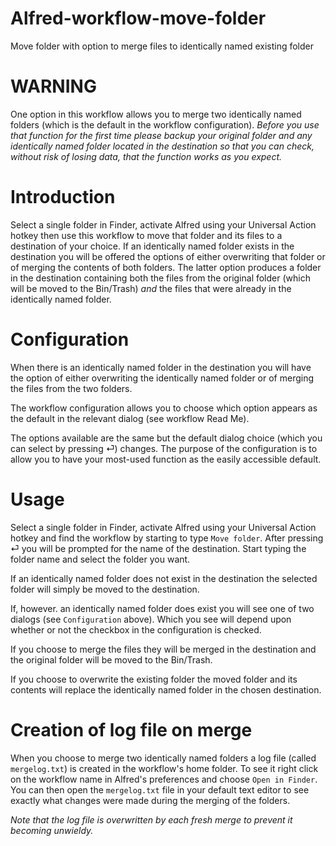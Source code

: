 # Alfred-workflow-move-folder
Move folder with option to merge files to identically named existing folder

# WARNING

One option in this workflow allows you to merge two identically named folders (which is the default in the workflow configuration).  *Before you use that function for the first time please backup your original folder and any identically named folder located in the destination so that you can check, without risk of losing data, that the function works as you expect.*

# Introduction

Select a single folder in Finder, activate Alfred using your Universal Action hotkey then use this workflow to move that folder and its files to a destination of your choice. If an identically named folder exists in the destination you will be offered the options of either overwriting that folder or of merging the contents of both folders. The latter option produces a folder in the destination containing both the files from the original folder (which will be moved to the Bin/Trash) *and* the files that were already in the identically named folder.

# Configuration

When there is an identically named folder in the destination you will have the option of either overwriting the identically named folder or of merging the files from the two folders.

The workflow configuration allows you to choose which option appears as the default in the relevant dialog (see workflow Read Me).

The options available are the same but the default dialog choice (which you can select by pressing ⏎) changes. The purpose of the configuration is to allow you to have your most-used function as the easily accessible default.

# Usage

Select a single folder in Finder, activate Alfred using your Universal Action hotkey and find the workflow by starting to type `Move folder`. After pressing ⏎ you will be prompted for the name of the destination. Start typing the folder name and select the folder you want.

If an identically named folder does not exist in the destination the selected folder will simply be moved to the destination.

If, however. an identically named folder does exist you will see one of two dialogs (see `Configuration` above). Which you see will depend upon whether or not the checkbox in the configuration is checked.

If you choose to merge the files they will be merged in the destination and the original folder will be moved to the Bin/Trash.

If you choose to overwrite the existing folder the moved folder and its contents will replace the identically named folder in the chosen destination.

# Creation of log file on merge

When you choose to merge two identically named folders a log file (called `mergelog.txt`) is created in the workflow's home folder. To see it right click on the workflow name in Alfred's preferences and choose `Open in Finder`. You can then open the `mergelog.txt` file in your default text editor to see exactly what changes were made during the merging of the folders.

*Note that the log file is overwritten by each fresh merge to prevent it becoming unwieldy.*
